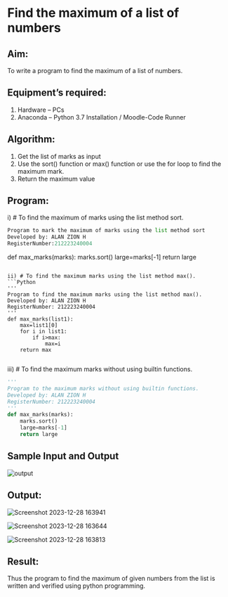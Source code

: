 # Find the maximum of a list of numbers
## Aim:
To write a program to find the maximum of a list of numbers.
## Equipment’s required:
1.	Hardware – PCs
2.	Anaconda – Python 3.7 Installation / Moodle-Code Runner
## Algorithm:
1.	Get the list of marks as input
2.	Use the sort() function or max() function or use the for loop to find the maximum mark.
3.	Return the maximum value
## Program:

i)	# To find the maximum of marks using the list method sort.
```Python
Program to mark the maximum of marks using the list method sort
Developed by: ALAN ZION H
RegisterNumber:212223240004 
```
def max_marks(marks):
    marks.sort()
    large=marks[-1]
    return large


```

ii)	# To find the maximum marks using the list method max().
```Python
''' 
Program to find the maximum marks using the list method max().
Developed by: ALAN ZION H
RegisterNumber: 212223240004
'''
def max_marks(list1):
    max=list1[0]
    for i in list1:
        if i>max:
            max=i
    return max


```

iii) # To find the maximum marks without using builtin functions.
```Python
''' 
Program to the maximum marks without using builtin functions.
Developed by: ALAN ZION H
RegisterNumber: 212223240004
'''
def max_marks(marks):
    marks.sort()
    large=marks[-1]
    return large


```
## Sample Input and Output
![output](./img/max_marks1.jpg) 

## Output:
![Screenshot 2023-12-28 163941](https://github.com/ALANZION/FindMaximum/assets/145743064/41dd1c43-c036-4905-859a-db04ef66b939)


![Screenshot 2023-12-28 163644](https://github.com/ALANZION/FindMaximum/assets/145743064/d6e8ede4-e97b-4219-8edc-696b19d71af9)

![Screenshot 2023-12-28 163813](https://github.com/ALANZION/FindMaximum/assets/145743064/83ec201a-64c8-4078-8dd2-bdb68217c5d8)




## Result:
Thus the program to find the maximum of given numbers from the list is written and verified using python programming.
